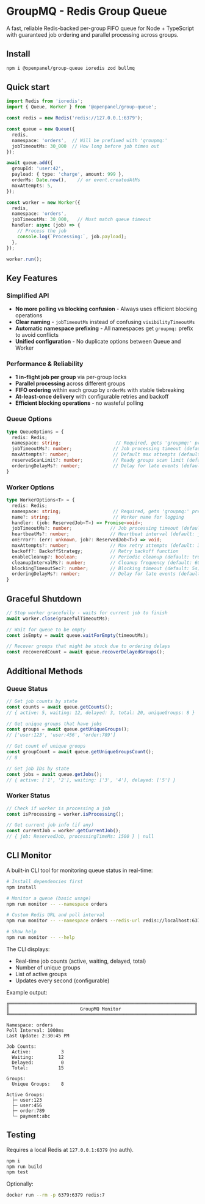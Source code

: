 # GroupMQ - Redis Group Queue

A fast, reliable Redis-backed per-group FIFO queue for Node + TypeScript with guaranteed job ordering and parallel processing across groups.

## Install

```bash
npm i @openpanel/group-queue ioredis zod bullmq
```

## Quick start

```ts
import Redis from 'ioredis';
import { Queue, Worker } from '@openpanel/group-queue';

const redis = new Redis('redis://127.0.0.1:6379');

const queue = new Queue({ 
  redis, 
  namespace: 'orders',  // Will be prefixed with 'groupmq:'
  jobTimeoutMs: 30_000  // How long before job times out
});

await queue.add({
  groupId: 'user:42',
  payload: { type: 'charge', amount: 999 },
  orderMs: Date.now(),    // or event.createdAtMs
  maxAttempts: 5,
});

const worker = new Worker({
  redis,
  namespace: 'orders',
  jobTimeoutMs: 30_000,   // Must match queue timeout
  handler: async (job) => {
    // Process the job
    console.log(`Processing:`, job.payload);
  },
});

worker.run();
```

## Key Features

### Simplified API
- **No more polling vs blocking confusion** - Always uses efficient blocking operations
- **Clear naming** - `jobTimeoutMs` instead of confusing `visibilityTimeoutMs`
- **Automatic namespace prefixing** - All namespaces get `groupmq:` prefix to avoid conflicts
- **Unified configuration** - No duplicate options between Queue and Worker

### Performance & Reliability
- **1 in-flight job per group** via per-group locks
- **Parallel processing** across different groups  
- **FIFO ordering** within each group by `orderMs` with stable tiebreaking
- **At-least-once delivery** with configurable retries and backoff
- **Efficient blocking operations** - no wasteful polling

### Queue Options
```ts
type QueueOptions = {
  redis: Redis;
  namespace: string;                    // Required, gets 'groupmq:' prefix
  jobTimeoutMs?: number;               // Job processing timeout (default: 30s)
  maxAttempts?: number;                // Default max attempts (default: 3)
  reserveScanLimit?: number;           // Ready groups scan limit (default: 20)
  orderingDelayMs?: number;            // Delay for late events (default: 0)
}
```

### Worker Options
```ts
type WorkerOptions<T> = {
  redis: Redis;
  namespace: string;                   // Required, gets 'groupmq:' prefix  
  name?: string;                       // Worker name for logging
  handler: (job: ReservedJob<T>) => Promise<void>;
  jobTimeoutMs?: number;              // Job processing timeout (default: 30s)
  heartbeatMs?: number;               // Heartbeat interval (default: jobTimeoutMs/3)
  onError?: (err: unknown, job?: ReservedJob<T>) => void;
  maxAttempts?: number;               // Max retry attempts (default: 3)
  backoff?: BackoffStrategy;          // Retry backoff function
  enableCleanup?: boolean;            // Periodic cleanup (default: true)
  cleanupIntervalMs?: number;         // Cleanup frequency (default: 60s)
  blockingTimeoutSec?: number;        // Blocking timeout (default: 5s)
  orderingDelayMs?: number;           // Delay for late events (default: 0)
}
```

## Graceful Shutdown

```ts
// Stop worker gracefully - waits for current job to finish
await worker.close(gracefulTimeoutMs);

// Wait for queue to be empty
const isEmpty = await queue.waitForEmpty(timeoutMs);

// Recover groups that might be stuck due to ordering delays
const recoveredCount = await queue.recoverDelayedGroups();
```

## Additional Methods

### Queue Status
```ts
// Get job counts by state
const counts = await queue.getCounts();
// { active: 5, waiting: 12, delayed: 3, total: 20, uniqueGroups: 8 }

// Get unique groups that have jobs
const groups = await queue.getUniqueGroups();
// ['user:123', 'user:456', 'order:789']

// Get count of unique groups
const groupCount = await queue.getUniqueGroupsCount();
// 8

// Get job IDs by state
const jobs = await queue.getJobs();
// { active: ['1', '2'], waiting: ['3', '4'], delayed: ['5'] }
```

### Worker Status
```ts
// Check if worker is processing a job
const isProcessing = worker.isProcessing();

// Get current job info (if any)
const currentJob = worker.getCurrentJob();
// { job: ReservedJob, processingTimeMs: 1500 } | null
```

## CLI Monitor

A built-in CLI tool for monitoring queue status in real-time:

```bash
# Install dependencies first
npm install

# Monitor a queue (basic usage)
npm run monitor -- --namespace orders

# Custom Redis URL and poll interval  
npm run monitor -- --namespace orders --redis-url redis://localhost:6379 --interval 2000

# Show help
npm run monitor -- --help
```

The CLI displays:
- Real-time job counts (active, waiting, delayed, total)
- Number of unique groups
- List of active groups
- Updates every second (configurable)

Example output:
```
╔════════════════════════════════════════════════════════════════════╗
║                          GroupMQ Monitor                           ║
╚════════════════════════════════════════════════════════════════════╝

Namespace: orders
Poll Interval: 1000ms
Last Update: 2:30:45 PM

Job Counts:
  Active:           3
  Waiting:         12
  Delayed:          0
  Total:           15

Groups:
  Unique Groups:    8

Active Groups:
  ├─ user:123
  ├─ user:456
  ├─ order:789
  └─ payment:abc
```

## Testing

Requires a local Redis at `127.0.0.1:6379` (no auth).

```bash
npm i
npm run build
npm test
```

Optionally:

```bash
docker run --rm -p 6379:6379 redis:7
```

